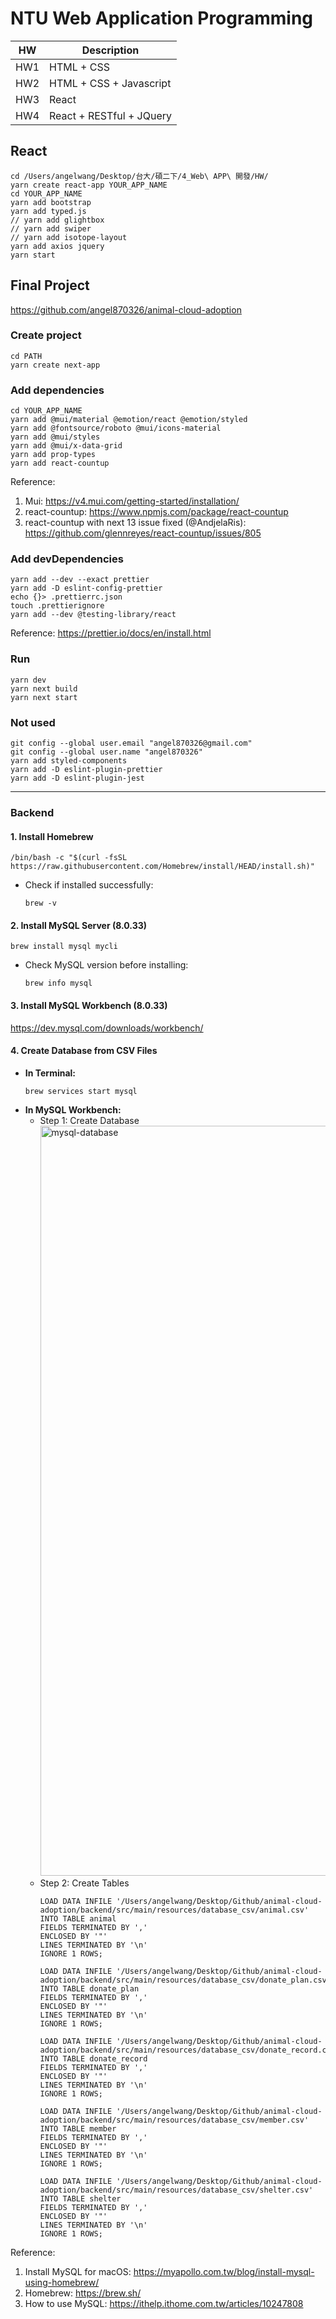 # NTU Web Application Programming

|HW|Description|
|---|---|
|HW1|HTML + CSS|
|HW2|HTML + CSS + Javascript|
|HW3|React|
|HW4|React + RESTful + JQuery|

## React

```
cd /Users/angelwang/Desktop/台大/碩二下/4_Web\ APP\ 開發/HW/
yarn create react-app YOUR_APP_NAME
cd YOUR_APP_NAME
yarn add bootstrap
yarn add typed.js
// yarn add glightbox
// yarn add swiper
// yarn add isotope-layout
yarn add axios jquery
yarn start
```

## Final Project
https://github.com/angel870326/animal-cloud-adoption

### Create project
```
cd PATH
yarn create next-app
```

### Add dependencies
```
cd YOUR_APP_NAME
yarn add @mui/material @emotion/react @emotion/styled
yarn add @fontsource/roboto @mui/icons-material
yarn add @mui/styles
yarn add @mui/x-data-grid
yarn add prop-types
yarn add react-countup
```
Reference:
1. Mui: https://v4.mui.com/getting-started/installation/
2. react-countup: https://www.npmjs.com/package/react-countup
3. react-countup with next 13 issue fixed (@AndjelaRis): https://github.com/glennreyes/react-countup/issues/805


### Add devDependencies
```
yarn add --dev --exact prettier
yarn add -D eslint-config-prettier
echo {}> .prettierrc.json
touch .prettierignore
yarn add --dev @testing-library/react
```
Reference: https://prettier.io/docs/en/install.html

### Run
```
yarn dev
yarn next build
yarn next start
```

### Not used
```
git config --global user.email "angel870326@gmail.com"
git config --global user.name "angel870326"
yarn add styled-components
yarn add -D eslint-plugin-prettier
yarn add -D eslint-plugin-jest
```
---

### Backend
#### 1. Install Homebrew
```
/bin/bash -c "$(curl -fsSL https://raw.githubusercontent.com/Homebrew/install/HEAD/install.sh)"
```
* Check if installed successfully:
  ```
  brew -v
  ```

#### 2. Install MySQL Server (8.0.33)
```
brew install mysql mycli
```
* Check MySQL version before installing: 
  ```
  brew info mysql
  ```

#### 3. Install MySQL Workbench (8.0.33)
https://dev.mysql.com/downloads/workbench/

#### 4. Create Database from CSV Files
* **In Terminal:**
  ```
  brew services start mysql
  ```
* **In MySQL Workbench:**<br>
    * Step 1: Create Database
      <img width="1200" alt="mysql-database" src="https://github.com/angel870326/NTU_Web_Application_Programming/assets/44830635/06e8e678-523b-464a-9a0a-830ac36a2f58">
    * Step 2: Create Tables
      ```
      LOAD DATA INFILE '/Users/angelwang/Desktop/Github/animal-cloud-adoption/backend/src/main/resources/database_csv/animal.csv'
      INTO TABLE animal
      FIELDS TERMINATED BY ','
      ENCLOSED BY '"'
      LINES TERMINATED BY '\n'
      IGNORE 1 ROWS;

      LOAD DATA INFILE '/Users/angelwang/Desktop/Github/animal-cloud-adoption/backend/src/main/resources/database_csv/donate_plan.csv'
      INTO TABLE donate_plan
      FIELDS TERMINATED BY ','
      ENCLOSED BY '"'
      LINES TERMINATED BY '\n'
      IGNORE 1 ROWS;

      LOAD DATA INFILE '/Users/angelwang/Desktop/Github/animal-cloud-adoption/backend/src/main/resources/database_csv/donate_record.csv'
      INTO TABLE donate_record
      FIELDS TERMINATED BY ','
      ENCLOSED BY '"'
      LINES TERMINATED BY '\n'
      IGNORE 1 ROWS;

      LOAD DATA INFILE '/Users/angelwang/Desktop/Github/animal-cloud-adoption/backend/src/main/resources/database_csv/member.csv'
      INTO TABLE member
      FIELDS TERMINATED BY ','
      ENCLOSED BY '"'
      LINES TERMINATED BY '\n'
      IGNORE 1 ROWS;

      LOAD DATA INFILE '/Users/angelwang/Desktop/Github/animal-cloud-adoption/backend/src/main/resources/database_csv/shelter.csv'
      INTO TABLE shelter
      FIELDS TERMINATED BY ','
      ENCLOSED BY '"'
      LINES TERMINATED BY '\n'
      IGNORE 1 ROWS;
      ```






Reference:
1. Install MySQL for macOS: https://myapollo.com.tw/blog/install-mysql-using-homebrew/
2. Homebrew: https://brew.sh/
3. How to use MySQL: https://ithelp.ithome.com.tw/articles/10247808





